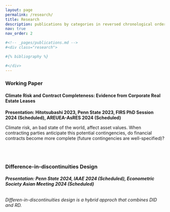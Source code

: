 ```yaml
---
layout: page
permalink: /research/
title: Research
description: publications by categories in reversed chronological order. generated by jekyll-scholar.
nav: true
nav_order: 2

#<!-- _pages/publications.md -->
#<div class="research">

#{% bibliography %}

#</div>
---
```


### Working Paper

#### Climate Risk and Contract Completeness: Evidence from Corporate Real Estate Leases

**Presentation: Hitotsubashi 2023, Penn State 2023, FIRS PhD Session 2024 (Scheduled), AREUEA-AsRES 2024 (Scheduled)**

Climate risk, an bad state of the world, affect asset values. When contracting parties anticipate this potential contingencies, do financial contracts become more complete (future contingencies are well-specified)?

<br><br>

### Difference-in-discontinuities Design

###### **Presentation: Penn State 2024, IAAE 2024 (Scheduled), Econometric Society Asian Meeting 2024 (Scheduled)**

*Differen-in-discontinuities design is a hybrid approch that combines DID and RD.*
